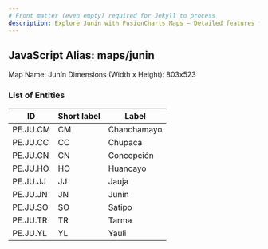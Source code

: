 ```yaml
---
# Front matter (even empty) required for Jekyll to process
description: Explore Junin with FusionCharts Maps – Detailed features for seamless integration. Try now & enhance your data visualization today! 
---
```


## JavaScript Alias: maps/junin

Map Name: Junín
Dimensions (Width x Height): 803x523


### List of Entities

ID | Short label | Label
---|---|---|
PE.JU.CM| CM | Chanchamayo
PE.JU.CC| CC | Chupaca
PE.JU.CN| CN | Concepción
PE.JU.HO| HO | Huancayo
PE.JU.JJ| JJ | Jauja
PE.JU.JN| JN | Junín
PE.JU.SO| SO | Satipo
PE.JU.TR| TR | Tarma
PE.JU.YL| YL | Yauli
